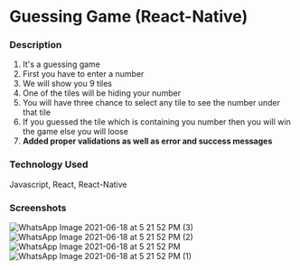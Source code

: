 # Guessing Game (React-Native)
### Description
1. It's a guessing game
2. First you have to enter a number
3. We will show you 9 tiles
4. One of the tiles will be hiding your number
5. You will have three chance to select any tile to see the number under that tile
6. If you guessed the tile which is containing you number then you will win the game else you will loose 
7. **Added proper validations as well as error and success messages**

### Technology Used
Javascript, React, React-Native




### Screenshots
![WhatsApp Image 2021-06-18 at 5 21 52 PM (3)](https://user-images.githubusercontent.com/43717503/122557397-5d8ba900-d05a-11eb-85fd-c93a3ea9845e.jpeg)
![WhatsApp Image 2021-06-18 at 5 21 52 PM (2)](https://user-images.githubusercontent.com/43717503/122557395-5cf31280-d05a-11eb-9d03-7416040b9c00.jpeg)
![WhatsApp Image 2021-06-18 at 5 21 52 PM](https://user-images.githubusercontent.com/43717503/122557387-59f82200-d05a-11eb-97ce-6c4270eda946.jpeg)
![WhatsApp Image 2021-06-18 at 5 21 52 PM (1)](https://user-images.githubusercontent.com/43717503/122557391-5c5a7c00-d05a-11eb-9785-3d4a93faf432.jpeg)



